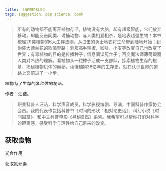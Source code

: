 ```yaml
---
title: 《植物的战斗》
tags: suggestion, pop science, book
---
```


> 所有的动物都不能离开植物存活，植物没有大脑，却有超级智能，它们放弃移动，却能反击同类、诱捕动物、与人类相爱相杀，是地表超强生物！本书梳理29类植物的6大生存法则，从进击的勇士地衣将生命带到陆地开始；到伪装大师兰花的欺骗套路；驯服高手辣椒、咖啡、小麦等改变自己也改变了世界；有毒植物的目的是传播种子；信息间谍菟丝子；百变魔法师薄荷颠覆人类对冷热的理解。看植物从一粒种子活成一支部队，探索植物生存的根基，揭秘植物机体的奥秘，读懂植物38亿年的生存史，就在认识世界的道路上又前进了一小步。

植物为了生存的各种做的花活。

作者：汪诘。
> 职业科普人汪诘，科学声音成员，科学影视编剧、导演，中国科普作家协会会员。我的代表作包括科普书《时间的形状：相对论史话》、科幻小说《时间囚笼》，和中文科普电影《寻秘自然》系列。我希望可以帮你打消对科学的距离感，感受科学与理性给自己带来的改变。

## 获取食物
光合作用

获取氮元素


